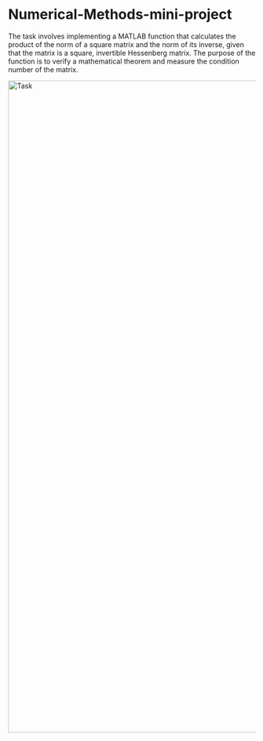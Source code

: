 # Numerical-Methods-mini-project
The task involves implementing a MATLAB function that calculates the product of the norm of a square matrix and the norm of its inverse, given that the matrix is a square, invertible Hessenberg matrix. The purpose of the function is to verify a mathematical theorem and measure the condition number of the matrix.

<img width="1329" alt="Task" src="https://user-images.githubusercontent.com/73228864/233751449-92abd613-1b2e-4738-a94f-f213033d3e14.png">
